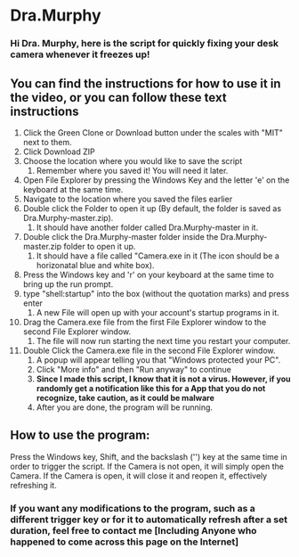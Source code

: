 # Dra.Murphy
### Hi Dra. Murphy, here is the script for quickly fixing your desk camera whenever it freezes up!
## You can find the instructions for how to use it in the video, or you can follow these text instructions
1. Click the Green Clone or Download button under the scales with "MIT" next to them.
1. Click Download ZIP
1. Choose the location where you would like to save the script
   1. Remember where you saved it! You will need it later.
1. Open File Explorer by pressing the Windows Key and the letter 'e' on the keyboard at the same time.
1. Navigate to the location where you saved the files earlier
1. Double click the Folder to open it up (By default, the folder is saved as Dra.Murphy-master.zip).
    1. It should have another folder called Dra.Murphy-master in it.
1. Double click the Dra.Murphy-master folder inside the Dra.Murphy-master.zip folder to open it up.
    1. It should have a file called "Camera.exe in it (The icon should be a horizonatal blue and white box).
1. Press the Windows key and 'r' on your keyboard at the same time to bring up the run prompt.
1. type "shell:startup" into the box (without the quotation marks) and press enter
   1. A new File will open up with your account's startup programs in it.
1. Drag the Camera.exe file from the first File Explorer window to the second File Explorer window.
   1. The file will now run starting the next time you restart your computer.
1. Double Click the Camera.exe file in the second File Explorer window.
   1. A popup will appear telling you that "Windows protected your PC".
   1. Click "More info" and then "Run anyway" to continue
   1. **Since I made this script, I know that it is not a virus. However, if you randomly get a notification like this for a App that you do not recognize, take caution, as it could be malware**
    1. After you are done, the program will be running.
## How to use the program:
Press the Windows key, Shift, and the backslash ('\') key at the same time in order to trigger the script. If the Camera is not open, it will simply open the Camera. If the Camera is open, it will close it and reopen it, effectively refreshing it.
### If you want any modifications to the program, such as a different trigger key or for it to automatically refresh after a set duration, feel free to contact me [Including Anyone who happened to come across this page on the Internet]
